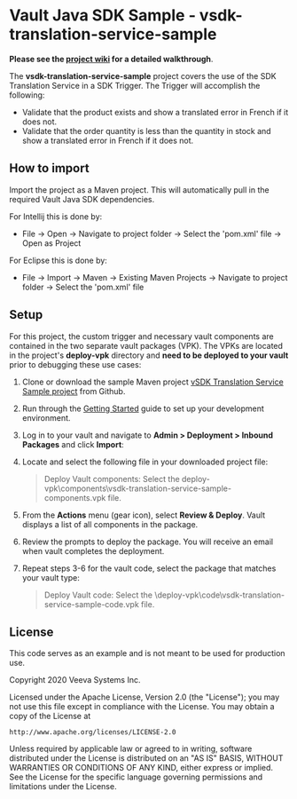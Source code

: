 # Vault Java SDK Sample - vsdk-translation-service-sample

**Please see the [project wiki](https://github.com/veeva/vsdk-translation-service-sample/wiki) for a detailed walkthrough**.

The **vsdk-translation-service-sample** project covers the use of the SDK Translation Service in a SDK Trigger. The Trigger will accomplish the following:

-   Validate that the product exists and show a translated error in French if it does not.
-   Validate that the order quantity is less than the quantity in stock and show a translated error in French if it does not.

## How to import

Import the project as a Maven project. This will automatically pull in the required Vault Java SDK dependencies. 

For Intellij this is done by:
-	File -> Open -> Navigate to project folder -> Select the 'pom.xml' file -> Open as Project

For Eclipse this is done by:
-	File -> Import -> Maven -> Existing Maven Projects -> Navigate to project folder -> Select the 'pom.xml' file


## Setup

For this project, the custom trigger and necessary vault components are contained in the two separate vault packages (VPK). The VPKs are located in the project's **deploy-vpk** directory  and **need to be deployed to your vault** prior to debugging these use cases:

1.  Clone or download the sample Maven project [vSDK Translation Service Sample project](https://github.com/veeva/vsdk-translation-service-sample) from Github.
2.  Run through the [Getting Started](https://developer.veevavault.com/sdk/#getting-started) guide to set up your development environment.
3.  Log in to your vault and navigate to **Admin > Deployment > Inbound Packages** and click **Import**:
4.  Locate and select the following file in your downloaded project file:

    > Deploy Vault components: Select the deploy-vpk\components\vsdk-translation-service-sample-components.vpk file.
 
5.  From the **Actions** menu (gear icon), select **Review & Deploy**. Vault displays a list of all components in the package.   
6.  Review the prompts to deploy the package. You will receive an email when vault completes the deployment.
7.  Repeat steps 3-6 for the vault code, select the package that matches your vault type:

    >Deploy Vault code: Select the \deploy-vpk\code\vsdk-translation-service-sample-code.vpk file.
 
## License

This code serves as an example and is not meant to be used for production use.

Copyright 2020 Veeva Systems Inc.
 
Licensed under the Apache License, Version 2.0 (the "License");
you may not use this file except in compliance with the License.
You may obtain a copy of the License at
 
    http://www.apache.org/licenses/LICENSE-2.0

Unless required by applicable law or agreed to in writing, software
distributed under the License is distributed on an "AS IS" BASIS,
WITHOUT WARRANTIES OR CONDITIONS OF ANY KIND, either express or implied.
See the License for the specific language governing permissions and
limitations under the License.
